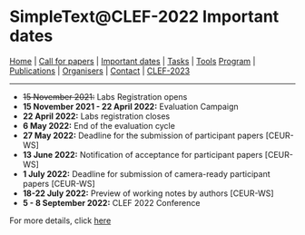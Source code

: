 # SimpleText@CLEF-2022 Important dates

[Home](./) | [Call for papers](./CFP) | [Important dates](./dates) | [Tasks](./tasks)  | [Tools](./tools) 
[Program](./program) | [Publications](./publications) | [Organisers](./organisers) | [Contact](./contact) | [CLEF-2023](https://simpletext-project.com/2023/clef)

---

* ~~15 November 2021:~~ Labs Registration opens
* **15 November 2021 - 22 April 2022:** Evaluation Campaign
* **22 April 2022:** Labs registration closes
* **6 May 2022:** End of the evaluation cycle
* **27 May 2022:** Deadline for the submission of participant papers [CEUR-WS]
* **13 June 2022:** Notification of acceptance for participant papers [CEUR-WS]
* **1 July 2022:** Deadline for submission of camera-ready participant papers [CEUR-WS]
* **18-22 July 2022:** Preview of working notes by authors [CEUR-WS]
* **5 - 8 September 2022:** CLEF 2022 Conference

For more details, click [here](https://clef2022.clef-initiative.eu/index.php?page=Pages/schedule.html)
